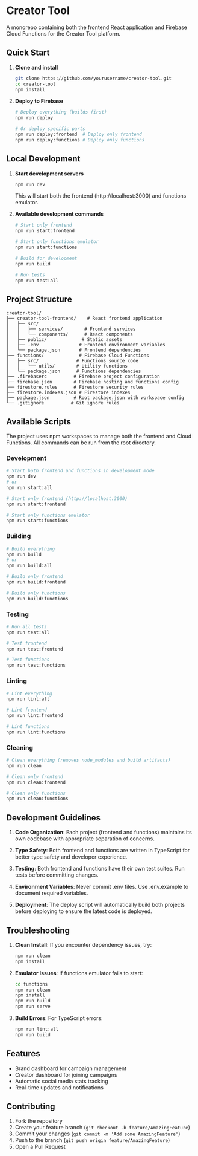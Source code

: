 # Creator Tool

A monorepo containing both the frontend React application and Firebase Cloud Functions for the Creator Tool platform.

## Quick Start

1. **Clone and install**
   ```bash
   git clone https://github.com/yourusername/creator-tool.git
   cd creator-tool
   npm install
   ```

2. **Deploy to Firebase**
   ```bash
   # Deploy everything (builds first)
   npm run deploy
   
   # Or deploy specific parts
   npm run deploy:frontend  # Deploy only frontend
   npm run deploy:functions # Deploy only functions
   ```

## Local Development

1. **Start development servers**
   ```bash
   npm run dev
   ```
   This will start both the frontend (http://localhost:3000) and functions emulator.

2. **Available development commands**
   ```bash
   # Start only frontend
   npm run start:frontend
   
   # Start only functions emulator
   npm run start:functions
   
   # Build for development
   npm run build
   
   # Run tests
   npm run test:all
   ```

## Project Structure

```
creator-tool/
├── creator-tool-frontend/    # React frontend application
│   ├── src/
│   │   ├── services/        # Frontend services
│   │   └── components/      # React components
│   ├── public/             # Static assets
│   ├── .env               # Frontend environment variables
│   └── package.json       # Frontend dependencies
├── functions/             # Firebase Cloud Functions
│   ├── src/              # Functions source code
│   │   └── utils/        # Utility functions
│   └── package.json      # Functions dependencies
├── .firebaserc          # Firebase project configuration
├── firebase.json        # Firebase hosting and functions config
├── firestore.rules      # Firestore security rules
├── firestore.indexes.json # Firestore indexes
├── package.json         # Root package.json with workspace config
└── .gitignore          # Git ignore rules
```

## Available Scripts

The project uses npm workspaces to manage both the frontend and Cloud Functions. All commands can be run from the root directory.

### Development
```bash
# Start both frontend and functions in development mode
npm run dev
# or
npm run start:all

# Start only frontend (http://localhost:3000)
npm run start:frontend

# Start only functions emulator
npm run start:functions
```

### Building
```bash
# Build everything
npm run build
# or
npm run build:all

# Build only frontend
npm run build:frontend

# Build only functions
npm run build:functions
```

### Testing
```bash
# Run all tests
npm run test:all

# Test frontend
npm run test:frontend

# Test functions
npm run test:functions
```

### Linting
```bash
# Lint everything
npm run lint:all

# Lint frontend
npm run lint:frontend

# Lint functions
npm run lint:functions
```

### Cleaning
```bash
# Clean everything (removes node_modules and build artifacts)
npm run clean

# Clean only frontend
npm run clean:frontend

# Clean only functions
npm run clean:functions
```

## Development Guidelines

1. **Code Organization**: Each project (frontend and functions) maintains its own codebase with appropriate separation of concerns.

2. **Type Safety**: Both frontend and functions are written in TypeScript for better type safety and developer experience.

3. **Testing**: Both frontend and functions have their own test suites. Run tests before committing changes.

4. **Environment Variables**: Never commit .env files. Use .env.example to document required variables.

5. **Deployment**: The deploy script will automatically build both projects before deploying to ensure the latest code is deployed.

## Troubleshooting

1. **Clean Install**: If you encounter dependency issues, try:
   ```bash
   npm run clean
   npm install
   ```

2. **Emulator Issues**: If functions emulator fails to start:
   ```bash
   cd functions
   npm run clean
   npm install
   npm run build
   npm run serve
   ```

3. **Build Errors**: For TypeScript errors:
   ```bash
   npm run lint:all
   npm run build
   ```

## Features

- Brand dashboard for campaign management
- Creator dashboard for joining campaigns
- Automatic social media stats tracking
- Real-time updates and notifications

## Contributing

1. Fork the repository
2. Create your feature branch (`git checkout -b feature/AmazingFeature`)
3. Commit your changes (`git commit -m 'Add some AmazingFeature'`)
4. Push to the branch (`git push origin feature/AmazingFeature`)
5. Open a Pull Request 